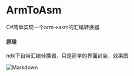 # ArmToAsm
C#简单实现一个arm->asm的汇编转换器

#### 原理
ndk下自带汇编转换器，只是简单的界面封装，效果图

![Markdown](http://i4.buimg.com/1949/9b5d3102c24aec0c.png)
